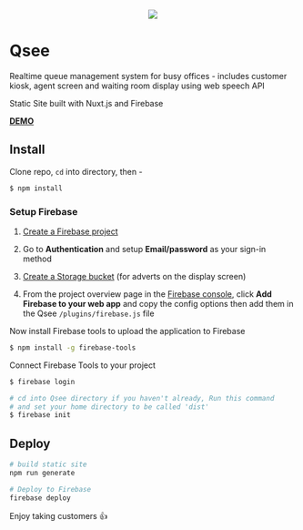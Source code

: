 <p align="center">
<br>
<img src="https://imgur.com/EddSJSr.png"  />
<br>
</p>

# Qsee

Realtime queue management system for busy offices - includes customer kiosk, agent screen and waiting room display using web speech API

Static Site built with Nuxt.js and Firebase

**[DEMO](https://waiting-room-c9c18.firebaseapp.com)**

## Install

Clone repo, `cd` into directory, then -

```bash
$ npm install
```

### Setup Firebase

1.  [Create a Firebase project](https://firebase.google.com/)

2.  Go to **Authentication** and setup **Email/password** as your sign-in method

3.  [Create a Storage bucket](https://cloud.google.com/storage/docs/creating-buckets) (for adverts on the display screen)

4.  From the project overview page in the [Firebase console](https://console.firebase.google.com/), click **Add Firebase to your web app** and copy the config options then add them in the Qsee `/plugins/firebase.js` file

Now install Firebase tools to upload the application to Firebase

```bash
$ npm install -g firebase-tools
```

Connect Firebase Tools to your project

```bash
$ firebase login

# cd into Qsee directory if you haven't already, Run this command
# and set your home directory to be called 'dist'
$ firebase init
```

## Deploy

```bash
# build static site
npm run generate

# Deploy to Firebase
firebase deploy
```

Enjoy taking customers :+1:
